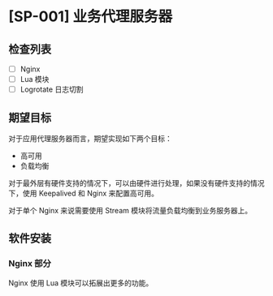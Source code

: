 # [SP-001] 业务代理服务器

## 检查列表

- [ ] Nginx
- [ ] Lua 模块
- [ ] Logrotate 日志切割

## 期望目标

对于应用代理服务器而言，期望实现如下两个目标：

- 高可用
- 负载均衡

对于最外层有硬件支持的情况下，可以由硬件进行处理，如果没有硬件支持的情况下，使用 Keepalived 和 Nginx 来配置高可用。

对于单个 Nginx 来说需要使用 Stream 模块将流量负载均衡到业务服务器上。

## 软件安装

### Nginx 部分

Nginx 使用 Lua 模块可以拓展出更多的功能。

